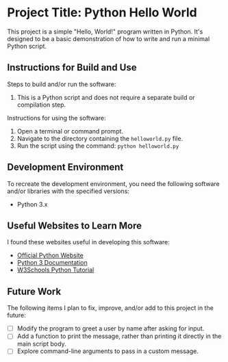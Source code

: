# Project Title: Python Hello World 

This project is a simple "Hello, World!" program written in Python. It's designed to be a basic demonstration of how to write and run a minimal Python script.


## Instructions for Build and Use

Steps to build and/or run the software:

1. This is a Python script and does not require a separate build or compilation step.

Instructions for using the software:

1.  Open a terminal or command prompt.
2.  Navigate to the directory containing the `helloworld.py` file.
3.  Run the script using the command: `python helloworld.py`

## Development Environment 

To recreate the development environment, you need the following software and/or libraries with the specified versions:

* Python 3.x

## Useful Websites to Learn More

I found these websites useful in developing this software:

* [Official Python Website](https://www.python.org/)
* [Python 3 Documentation](https://docs.python.org/3/)
* [W3Schools Python Tutorial](https://www.w3schools.com/python/)

## Future Work

The following items I plan to fix, improve, and/or add to this project in the future:

* [ ] Modify the program to greet a user by name after asking for input.
* [ ] Add a function to print the message, rather than printing it directly in the main script body.
* [ ] Explore command-line arguments to pass in a custom message.
